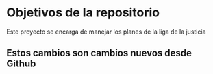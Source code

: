 # Objetivos de la repositorio

Este proyecto se encarga de manejar los planes de la liga de la justicia

## Estos cambios son cambios nuevos desde Github
